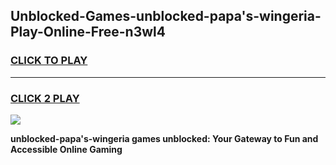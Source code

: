 
## Unblocked-Games-unblocked-papa's-wingeria-Play-Online-Free-n3wl4
<h3>
<a href="https://premium76.site?title=unblocked-papa's-wingeria&ref=26A">CLICK TO PLAY</a></h3>
<hr>

<h3>
<a href="https://premium76.site?title=unblocked-papa's-wingeria&ref=26A">CLICK 2 PLAY</a>
  
</h3>

<a href="https://premium76.site?title=unblocked-papa's-wingeria&ref=26A"><img src="https://clearcache.store/games.png"></a>


**unblocked-papa's-wingeria games unblocked: Your Gateway to Fun and Accessible Online Gaming**
